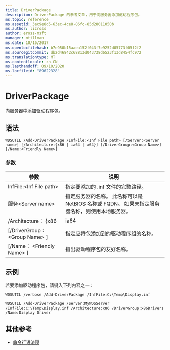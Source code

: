```yaml
---
title: DriverPackage
description: DriverPackage 的参考文章，用于向服务器添加驱动程序包。
ms.topic: reference
ms.assetid: 3ac9e8d5-63ec-4ce8-86fc-85d28011050b
ms.author: lizross
author: eross-msft
manager: mtillman
ms.date: 10/16/2017
ms.openlocfilehash: b7e950b15aaea152f043f7e9252d05773f05f2f2
ms.sourcegitcommit: db2d46842c68813d043738d6523f13d8454fc972
ms.translationtype: MT
ms.contentlocale: zh-CN
ms.lasthandoff: 09/10/2020
ms.locfileid: "89622328"
---
```

# <a name="add-driverpackage"></a>DriverPackage

向服务器中添加驱动程序包。

## <a name="syntax"></a>语法

```
WDSUTIL /Add-DriverPackage /InfFile:<Inf File path> [/Server:<Server name>] [/Architecture:{x86 | ia64 | x64}] [/DriverGroup:<Group Name>] [/Name:<Friendly Name>]
```

### <a name="parameters"></a>参数

|          参数           |                                                              说明                                                              |
|------------------------------|---------------------------------------------------------------------------------------------------------------------------------------|
|   InfFile:\<Inf File path>   |                                           指定要添加的 .inf 文件的完整路径。                                            |
|    服务\<Server name>    | 指定服务器的名称。 此名称可以是 NetBIOS 名称或 FQDN。 如果未指定服务器名称，则使用本地服务器。 |
|      /Architecture： {x86      |                                                                 ia64                                                                  |
| [/DriverGroup： \<Group Name> ] |                             指定应将包添加到的驱动程序组的名称。                              |
|   [/Name： \<Friendly Name> ]   |                                           指出驱动程序包的友好名称。                                            |

## <a name="examples"></a>示例

若要添加驱动程序包，请键入下列内容之一：
```
WDSUTIL /verbose /Add-DriverPackage /InfFile:C:\Temp\Display.inf
```
```
WDSUTIL /Add-DriverPackage /Server:MyWDSServer /InfFile:C:\Temp\Display.inf /Architecture:x86 /DriverGroup:x86Drivers /Name:Display Driver
```

## <a name="additional-references"></a>其他参考

- [命令行语法项](command-line-syntax-key.md)

